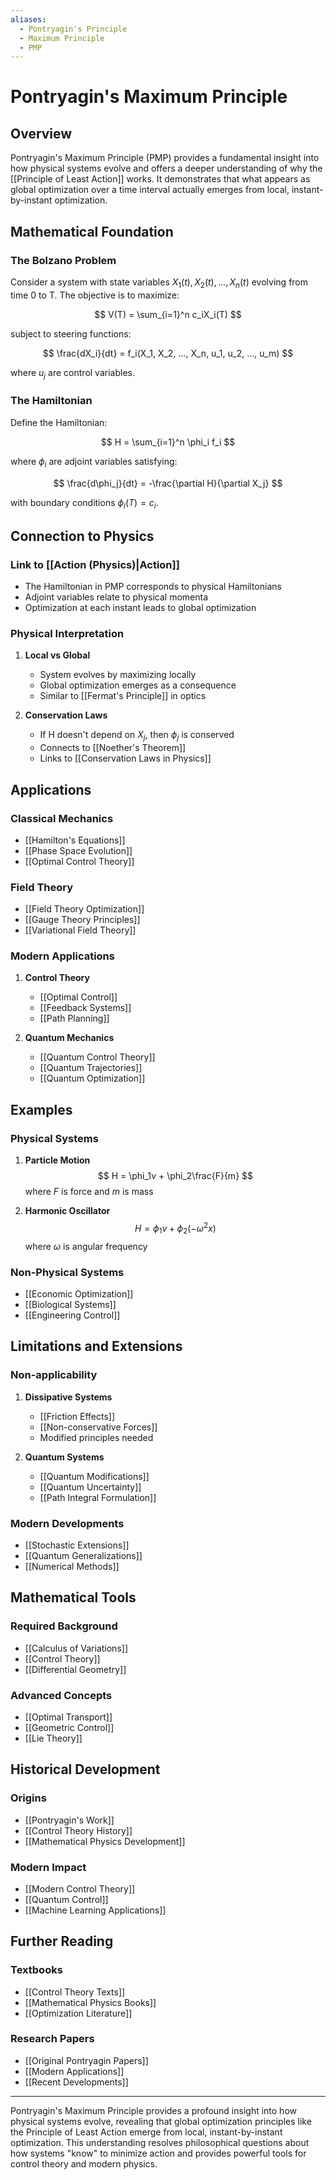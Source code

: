 ```yaml
---
aliases:
  - Pontryagin's Principle
  - Maximum Principle
  - PMP
---
```


# Pontryagin's Maximum Principle

## Overview

Pontryagin's Maximum Principle (PMP) provides a fundamental insight into how physical systems evolve and offers a deeper understanding of why the [[Principle of Least Action]] works. It demonstrates that what appears as global optimization over a time interval actually emerges from local, instant-by-instant optimization.

## Mathematical Foundation

### The Bolzano Problem
Consider a system with state variables $X_1(t), X_2(t), ..., X_n(t)$ evolving from time 0 to T. The objective is to maximize:

$$
V(T) = \sum_{i=1}^n c_iX_i(T)
$$

subject to steering functions:

$$
\frac{dX_i}{dt} = f_i(X_1, X_2, ..., X_n, u_1, u_2, ..., u_m)
$$

where $u_j$ are control variables.

### The Hamiltonian
Define the Hamiltonian:

$$
H = \sum_{i=1}^n \phi_i f_i
$$

where $\phi_i$ are adjoint variables satisfying:

$$
\frac{d\phi_j}{dt} = -\frac{\partial H}{\partial X_j}
$$

with boundary conditions $\phi_i(T) = c_i$.

## Connection to Physics

### Link to [[Action (Physics)|Action]]
- The Hamiltonian in PMP corresponds to physical Hamiltonians
- Adjoint variables relate to physical momenta
- Optimization at each instant leads to global optimization

### Physical Interpretation
1. **Local vs Global**
   - System evolves by maximizing locally
   - Global optimization emerges as a consequence
   - Similar to [[Fermat's Principle]] in optics

2. **Conservation Laws**
   - If H doesn't depend on $X_j$, then $\phi_j$ is conserved
   - Connects to [[Noether's Theorem]]
   - Links to [[Conservation Laws in Physics]]

## Applications

### Classical Mechanics
- [[Hamilton's Equations]]
- [[Phase Space Evolution]]
- [[Optimal Control Theory]]

### Field Theory
- [[Field Theory Optimization]]
- [[Gauge Theory Principles]]
- [[Variational Field Theory]]

### Modern Applications
1. **Control Theory**
   - [[Optimal Control]]
   - [[Feedback Systems]]
   - [[Path Planning]]

2. **Quantum Mechanics**
   - [[Quantum Control Theory]]
   - [[Quantum Trajectories]]
   - [[Quantum Optimization]]

## Examples

### Physical Systems
1. **Particle Motion**
   $$
   H = \phi_1v + \phi_2\frac{F}{m}
   $$
   where $F$ is force and $m$ is mass

2. **Harmonic Oscillator**
   $$
   H = \phi_1v + \phi_2(-\omega^2x)
   $$
   where $\omega$ is angular frequency

### Non-Physical Systems
- [[Economic Optimization]]
- [[Biological Systems]]
- [[Engineering Control]]

## Limitations and Extensions

### Non-applicability
1. **Dissipative Systems**
   - [[Friction Effects]]
   - [[Non-conservative Forces]]
   - Modified principles needed

2. **Quantum Systems**
   - [[Quantum Modifications]]
   - [[Quantum Uncertainty]]
   - [[Path Integral Formulation]]

### Modern Developments
- [[Stochastic Extensions]]
- [[Quantum Generalizations]]
- [[Numerical Methods]]

## Mathematical Tools

### Required Background
- [[Calculus of Variations]]
- [[Control Theory]]
- [[Differential Geometry]]

### Advanced Concepts
- [[Optimal Transport]]
- [[Geometric Control]]
- [[Lie Theory]]

## Historical Development

### Origins
- [[Pontryagin's Work]]
- [[Control Theory History]]
- [[Mathematical Physics Development]]

### Modern Impact
- [[Modern Control Theory]]
- [[Quantum Control]]
- [[Machine Learning Applications]]

## Further Reading

### Textbooks
- [[Control Theory Texts]]
- [[Mathematical Physics Books]]
- [[Optimization Literature]]

### Research Papers
- [[Original Pontryagin Papers]]
- [[Modern Applications]]
- [[Recent Developments]]

---

Pontryagin's Maximum Principle provides a profound insight into how physical systems evolve, revealing that global optimization principles like the Principle of Least Action emerge from local, instant-by-instant optimization. This understanding resolves philosophical questions about how systems "know" to minimize action and provides powerful tools for control theory and modern physics. 